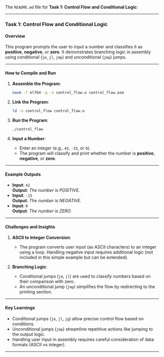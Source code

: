 The `README.md` file for **Task 1: Control Flow and Conditional Logic**:

---

### **Task 1: Control Flow and Conditional Logic**

#### **Overview**
This program prompts the user to input a number and classifies it as **positive**, **negative**, or **zero**. It demonstrates branching logic in assembly using conditional (`je`, `jl`, `jmp`) and unconditional (`jmp`) jumps.

---

#### **How to Compile and Run**

1. **Assemble the Program**:
   ```bash
   nasm -f elf64 -g -o control_flow.o control_flow.asm
   ```

2. **Link the Program**:
   ```bash
   ld -o control_flow control_flow.o
   ```

3. **Run the Program**:
   ```bash
   ./control_flow
   ```

4. **Input a Number**:
   - Enter an integer (e.g., `42`, `-15`, or `0`).
   - The program will classify and print whether the number is **positive**, **negative**, or **zero**.

---

#### **Example Outputs**
- **Input**: `42`  
  **Output**: *The number is POSITIVE.*
- **Input**: `-15`  
  **Output**: *The number is NEGATIVE.*
- **Input**: `0`  
  **Output**: *The number is ZERO.*

---

#### **Challenges and Insights**
1. **ASCII to Integer Conversion**:
   - The program converts user input (as ASCII characters) to an integer using a loop. Handling negative input requires additional logic (not included in this simple example but can be extended).

2. **Branching Logic**:
   - Conditional jumps (`je`, `jl`) are used to classify numbers based on their comparison with zero.
   - An unconditional jump (`jmp`) simplifies the flow by redirecting to the printing section.

---

#### **Key Learnings**
- Conditional jumps (`je`, `jl`, `jg`) allow precise control flow based on conditions.
- Unconditional jumps (`jmp`) streamline repetitive actions like jumping to the output logic.
- Handling user input in assembly requires careful consideration of data formats (ASCII vs integer).

---